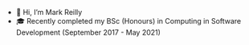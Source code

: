 - 👋 Hi, I’m Mark Reilly 
- :mortar_board: Recently completed my BSc (Honours) in Computing in Software Development (September 2017 - May 2021)


<!---
MarkReillyGMIT/MarkReillyGMIT is a ✨ special ✨ repository because its `README.md` (this file) appears on your GitHub profile.
You can click the Preview link to take a look at your changes.
--->
